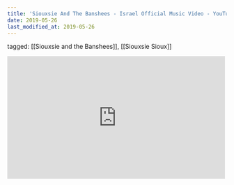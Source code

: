 ```yaml
---
title: 'Siouxsie And The Banshees - Israel Official Music Video - YouTube'
date: 2019-05-26
last_modified_at: 2019-05-26
---
```

tagged: [[Siouxsie and the Banshees]], [[Siouxsie Sioux]]
<iframe allow="accelerometer; autoplay; clipboard-write; encrypted-media; gyroscope; picture-in-picture" allowfullscreen="" frameborder="0" height="281" id="youtube_iframe" src="https://www.youtube.com/embed/-TAlS7J9Ofk?feature=oembed&amp;enablejsapi=1&amp;origin=https://safe.txmblr.com&amp;wmode=opaque" width="500"></iframe>